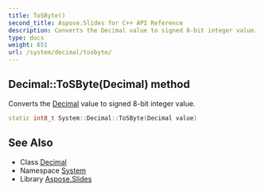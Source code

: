 ```yaml
---
title: ToSByte()
second_title: Aspose.Slides for C++ API Reference
description: Converts the Decimal value to signed 8-bit integer value.
type: docs
weight: 651
url: /system/decimal/tosbyte/
---
```

## Decimal::ToSByte(Decimal) method


Converts the [Decimal](../) value to signed 8-bit integer value.

```cpp
static int8_t System::Decimal::ToSByte(Decimal value)
```

## See Also

* Class [Decimal](../)
* Namespace [System](../../)
* Library [Aspose.Slides](../../../)